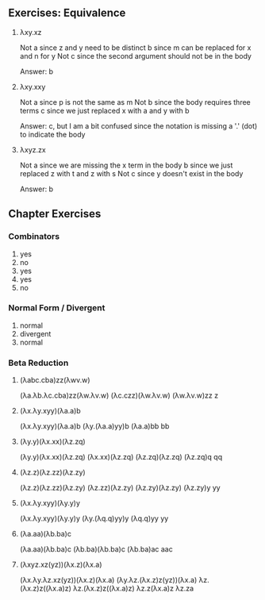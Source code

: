 ## Exercises: Equivalence

1. λxy.xz

    Not a since z and y need to be distinct
    b since m can be replaced for x and n for y
    Not c since the second argument should not be in the body

    Answer: b

2. λxy.xxy

    Not a since p is not the same as m
    Not b since the body requires three terms
    c since we just replaced x with a and y with b

    Answer: c, but I am a bit confused since the notation is missing a '.'
            (dot) to indicate the body

3. λxyz.zx

    Not a since we are missing the x term in the body
    b since we just replaced z with t and z with s
    Not c since y doesn't exist in the body

    Answer: b

## Chapter Exercises

### Combinators

1. yes
2. no
3. yes
4. yes
5. no

### Normal Form / Divergent

1. normal
2. divergent
3. normal

### Beta Reduction

1. (λabc.cba)zz(λwv.w)

    (λa.λb.λc.cba)zz(λw.λv.w)
    (λc.czz)(λw.λv.w)
    (λw.λv.w)zz
    z

2. (λx.λy.xyy)(λa.a)b

    (λx.λy.xyy)(λa.a)b
    (λy.(λa.a)yy)b
    (λa.a)bb
    bb

3. (λy.y)(λx.xx)(λz.zq)

    (λy.y)(λx.xx)(λz.zq)
    (λx.xx)(λz.zq)
    (λz.zq)(λz.zq)
    (λz.zq)q
    qq

4. (λz.z)(λz.zz)(λz.zy)

    (λz.z)(λz.zz)(λz.zy)
    (λz.zz)(λz.zy)
    (λz.zy)(λz.zy)
    (λz.zy)y
    yy

5. (λx.λy.xyy)(λy.y)y

    (λx.λy.xyy)(λy.y)y
    (λy.(λq.q)yy)y
    (λq.q)yy
    yy

6. (λa.aa)(λb.ba)c

    (λa.aa)(λb.ba)c
    (λb.ba)(λb.ba)c
    (λb.ba)ac
    aac

7. (λxyz.xz(yz))(λx.z)(λx.a)

    (λx.λy.λz.xz(yz))(λx.z)(λx.a)
    (λy.λz.(λx.z)z(yz))(λx.a)
    λz.(λx.z)z((λx.a)z)
    λz.(λx.z)z((λx.a)z)
    λz.z(λx.a)z
    λz.za
